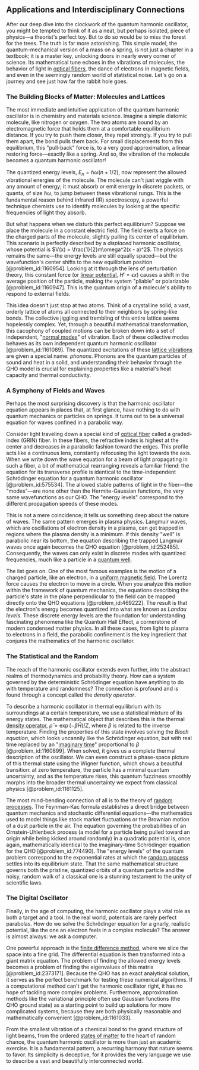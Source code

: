 ## Applications and Interdisciplinary Connections

After our deep dive into the clockwork of the quantum harmonic oscillator, you might be tempted to think of it as a neat, but perhaps isolated, piece of physics—a theorist's perfect toy. But to do so would be to miss the forest for the trees. The truth is far more astonishing. This simple model, the quantum-mechanical version of a mass on a spring, is not just a chapter in a textbook; it is a master key, unlocking doors in nearly every corner of science. Its mathematical tune echoes in the vibrations of molecules, the behavior of light in [optical fibers](@article_id:265153), the dance of electrons in magnetic fields, and even in the seemingly random world of statistical noise. Let's go on a journey and see just how far the rabbit hole goes.

### The Building Blocks of Matter: Molecules and Lattices

The most immediate and intuitive application of the quantum harmonic oscillator is in chemistry and materials science. Imagine a simple diatomic molecule, like nitrogen or oxygen. The two atoms are bound by an electromagnetic force that holds them at a comfortable equilibrium distance. If you try to push them closer, they repel strongly. If you try to pull them apart, the bond pulls them back. For small displacements from this equilibrium, this "pull-back" force is, to a very good approximation, a linear restoring force—exactly like a spring. And so, the vibration of the molecule becomes a quantum harmonic oscillator!

The quantized energy levels, $E_n = \hbar\omega(n + 1/2)$, now represent the allowed vibrational energies of the molecule. The molecule can't just wiggle with any amount of energy; it must absorb or emit energy in discrete packets, or quanta, of size $\hbar\omega$, to jump between these vibrational rungs. This is the fundamental reason behind infrared (IR) spectroscopy, a powerful technique chemists use to identify molecules by looking at the specific frequencies of light they absorb.

But what happens when we disturb this perfect equilibrium? Suppose we place the molecule in a constant electric field. The field exerts a force on the charged parts of the molecule, slightly pulling its center of equilibrium. This scenario is perfectly described by a *displaced* harmonic oscillator, whose potential is $V(x) = \frac{1}{2}m\omega^2(x - a)^2$. The physics remains the same—the energy levels are still equally spaced—but the wavefunction's center shifts to the new equilibrium position [@problem_id:1160954]. Looking at it through the lens of perturbation theory, this constant force (or [linear potential](@article_id:160366), $H' = \epsilon x$) causes a shift in the average position of the particle, making the system "pliable" or polarizable [@problem_id:1160947]. This is the quantum origin of a molecule's ability to respond to external fields.

This idea doesn't just stop at two atoms. Think of a crystalline solid, a vast, orderly lattice of atoms all connected to their neighbors by spring-like bonds. The collective jiggling and trembling of this entire lattice seems hopelessly complex. Yet, through a beautiful mathematical transformation, this cacophony of coupled motions can be broken down into a set of independent, "[normal modes](@article_id:139146)" of vibration. Each of these collective modes behaves as its own independent quantum harmonic oscillator [@problem_id:1161089]. The quantized excitations of these [lattice vibrations](@article_id:144675) are given a special name: *phonons*. Phonons are the quantum particles of sound and heat in a solid, and understanding their behavior through the QHO model is crucial for explaining properties like a material's heat capacity and thermal conductivity.

### A Symphony of Fields and Waves

Perhaps the most surprising discovery is that the harmonic oscillator equation appears in places that, at first glance, have nothing to do with quantum mechanics or particles on springs. It turns out to be a universal equation for waves confined in a parabolic way.

Consider light traveling down a special kind of [optical fiber](@article_id:273008) called a graded-index (GRIN) fiber. In these fibers, the refractive index is highest at the center and decreases in a parabolic fashion toward the edges. This profile acts like a continuous lens, constantly refocusing the light towards the axis. When we write down the wave equation for a beam of light propagating in such a fiber, a bit of mathematical rearranging reveals a familiar friend: the equation for its transverse profile is identical to the time-independent Schrödinger equation for a quantum harmonic oscillator [@problem_id:575534]. The allowed stable patterns of light in the fiber—the "modes"—are none other than the Hermite-Gaussian functions, the very same wavefunctions as our QHO. The "energy levels" correspond to the different propagation speeds of these modes.

This is not a mere coincidence; it tells us something deep about the nature of waves. The same pattern emerges in plasma physics. Langmuir waves, which are oscillations of electron density in a plasma, can get trapped in regions where the plasma density is a minimum. If this density "well" is parabolic near its bottom, the equation describing the trapped Langmuir waves once again becomes the QHO equation [@problem_id:252485]. Consequently, the waves can only exist in discrete modes with quantized frequencies, much like a particle in a [quantum well](@article_id:139621).

The list goes on. One of the most famous examples is the motion of a charged particle, like an electron, in a [uniform magnetic field](@article_id:263323). The Lorentz force causes the electron to move in a circle. When you analyze this motion within the framework of quantum mechanics, the equations describing the particle's state in the plane perpendicular to the field can be mapped directly onto the QHO equations [@problem_id:469222]. The result is that the electron's energy becomes quantized into what are known as *Landau levels*. These discrete energy levels are the foundation for understanding fascinating phenomena like the Quantum Hall Effect, a cornerstone of modern condensed matter physics. In all these cases, from light to plasma to electrons in a field, the parabolic confinement is the key ingredient that conjures the mathematics of the harmonic oscillator.

### The Statistical and the Random

The reach of the harmonic oscillator extends even further, into the abstract realms of thermodynamics and probability theory. How can a system governed by the deterministic Schrödinger equation have anything to do with temperature and randomness? The connection is profound and is found through a concept called the *density operator*.

To describe a harmonic oscillator in thermal equilibrium with its surroundings at a certain temperature, we use a statistical mixture of its energy states. The mathematical object that describes this is the thermal [density operator](@article_id:137657), $\hat{\rho} = \exp(-\beta \hat{H}) / Z$, where $\beta$ is related to the inverse temperature. Finding the properties of this state involves solving the *Bloch equation*, which looks uncannily like the Schrödinger equation, but with real time replaced by an "[imaginary time](@article_id:138133)" proportional to $\beta$ [@problem_id:1160899]. When solved, it gives us a complete thermal description of the oscillator. We can even construct a phase-space picture of this thermal state using the Wigner function, which shows a beautiful transition: at zero temperature, the particle has a minimal quantum uncertainty, and as the temperature rises, this quantum fuzziness smoothly morphs into the broader thermal uncertainty we expect from classical physics [@problem_id:1161125].

The most mind-bending connection of all is to the theory of [random processes](@article_id:267993). The Feynman-Kac formula establishes a direct bridge between quantum mechanics and stochastic differential equations—the mathematics used to model things like stock market fluctuations or the Brownian motion of a dust particle in the air. The equation governing the probabilities of an Ornstein-Uhlenbeck process (a model for a particle being pulled toward an origin while being kicked around randomly) in a quadratic potential is, once again, mathematically identical to the imaginary-time Schrödinger equation for the QHO [@problem_id:774490]. The "energy levels" of the quantum problem correspond to the exponential rates at which the [random process](@article_id:269111) settles into its equilibrium state. That the same mathematical structure governs both the pristine, quantized orbits of a quantum particle and the noisy, random walk of a classical one is a stunning testament to the unity of scientific laws.

### The Digital Oscillator

Finally, in the age of computing, the harmonic oscillator plays a vital role as both a target and a tool. In the real world, potentials are rarely perfect parabolas. How do we solve the Schrödinger equation for a gnarly, realistic potential, like the one an electron feels in a complex molecule? The answer is almost always: we ask a computer.

One powerful approach is the [finite difference method](@article_id:140584), where we slice the space into a fine grid. The differential equation is then transformed into a giant matrix equation. The problem of finding the allowed energy levels becomes a problem of finding the eigenvalues of this matrix [@problem_id:2373171]. Because the QHO has an exact analytical solution, it serves as the perfect benchmark for testing these numerical algorithms. If a computational method can't get the harmonic oscillator right, it has no hope of tackling more complex problems. Furthermore, approximation methods like the variational principle often use Gaussian functions (the QHO ground state) as a starting point to build up solutions for more complicated systems, because they are both physically reasonable and mathematically convenient [@problem_id:1161033].

From the smallest vibration of a chemical bond to the grand structure of light beams, from the ordered [states of matter](@article_id:138942) to the heart of random chance, the quantum harmonic oscillator is more than just an academic exercise. It is a fundamental pattern, a recurring harmony that nature seems to favor. Its simplicity is deceptive, for it provides the very language we use to describe a vast and beautifully interconnected world.